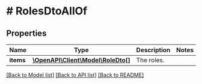 # # RolesDtoAllOf

## Properties

Name | Type | Description | Notes
------------ | ------------- | ------------- | -------------
**items** | [**\OpenAPI\Client\Model\RoleDto[]**](RoleDto.md) | The roles. |

[[Back to Model list]](../../README.md#models) [[Back to API list]](../../README.md#endpoints) [[Back to README]](../../README.md)
